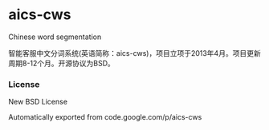 # aics-cws
Chinese word segmentation

智能客服中文分词系统(英语简称：aics-cws)，项目立项于2013年4月。项目更新周期8-12个月。开源协议为BSD。

### License
New BSD License

Automatically exported from code.google.com/p/aics-cws
